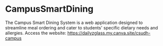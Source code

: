 # CampusSmartDining
The Campus Smart Dining System is a web application designed to streamline meal ordering and cater to students' specific dietary needs and allergies.
Access the website: https://dailyzglass.my.canva.site/csudh-campus
